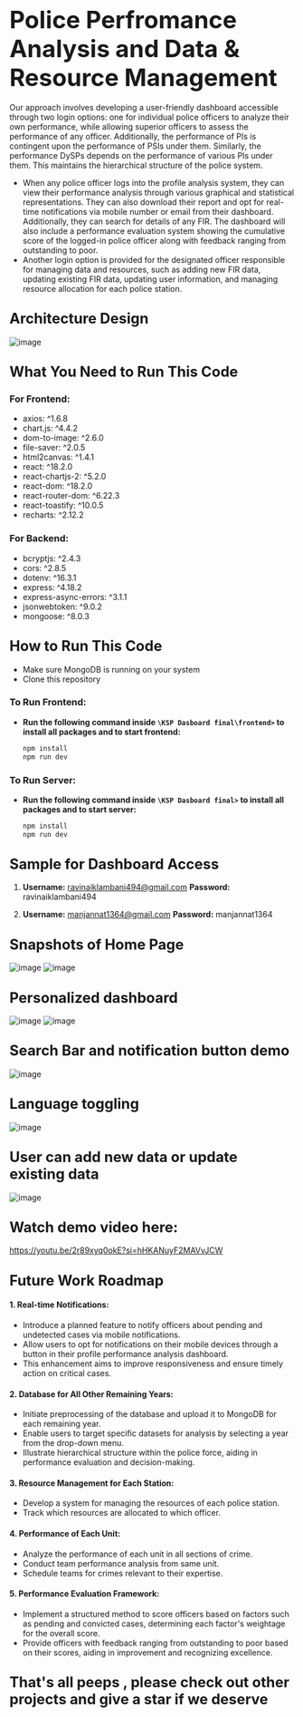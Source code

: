 # <span style="font-size: 150%;">Police Perfromance Analysis and  Data & Resource  Management</span>

Our approach involves developing a user-friendly dashboard accessible through two login options: one for individual police officers to analyze their own performance, while allowing superior officers to assess the performance of any officer. Additionally, the performance of PIs is contingent upon the performance of PSIs under them. Similarly, the performance DySPs depends on the performance of various PIs under them. This maintains the hierarchical structure of the police system.
- When any police officer logs into the profile analysis system, they can view their performance analysis through various graphical and statistical representations. They can also download their report and opt for real-time notifications via mobile number or email from their dashboard. Additionally, they can search for details of any FIR. The dashboard will also include a performance evaluation system showing the cumulative score of the logged-in police officer along with feedback ranging from outstanding to poor.
- Another login option is provided for the designated officer responsible for managing data and resources, such as adding new FIR data, updating existing FIR data, updating user information, and managing resource allocation for each police station.



## <span style="font-size: 120%;">Architecture Design</span>

![image](https://github.com/Shahanshahsidd208/KSP-Profile-Analysis-dashboard/assets/105127757/1054c47f-4ae3-4530-b34d-d01f9b22b259)

## <span style="font-size: 120%;">What You Need to Run This Code</span>

###  For Frontend:
- axios: ^1.6.8
- chart.js: ^4.4.2
- dom-to-image: ^2.6.0
- file-saver: ^2.0.5
- html2canvas: ^1.4.1
- react: ^18.2.0
- react-chartjs-2: ^5.2.0
- react-dom: ^18.2.0
- react-router-dom: ^6.22.3
- react-toastify: ^10.0.5
- recharts: ^2.12.2

### For Backend:
- bcryptjs: ^2.4.3
- cors: ^2.8.5
- dotenv: ^16.3.1
- express: ^4.18.2
- express-async-errors: ^3.1.1
- jsonwebtoken: ^9.0.2
- mongoose: ^8.0.3

## <span style="font-size: 120%;">How to Run This Code</span>

- Make sure MongoDB is running on your system
- Clone this repository

### To Run Frontend:

- **Run the following command inside `\KSP Dasboard final\frontend>` to install all packages and to start frontend:**
  ```bash
  npm install
  npm run dev

### To Run Server:

- **Run the following command inside `\KSP Dasboard final>` to install all packages and to start server:**
  ```bash
  npm install
  npm run dev
  
## <span style="font-size: 120%;">Sample for Dashboard Access</span>

1. **Username:** ravinaiklambani494@gmail.com
   **Password:** ravinaiklambani494

2. **Username:** manjannat1364@gmail.com
   **Password:** manjannat1364


## <span style="font-size: 120%;">Snapshots of Home Page</span>

![image](https://github.com/Shahanshahsidd208/KSP-Profile-Analysis-dashboard/assets/105127757/81063b03-4757-42d3-91d3-8e2ba8cba9e6)
![image](https://github.com/Shahanshahsidd208/KSP-Profile-Analysis-dashboard/assets/105127757/25953fc8-58d0-4f9d-afee-9066c48ccb80)


## <span style="font-size: 120%;">Personalized dashboard</span> 

![image](https://github.com/Shahanshahsidd208/KSP-Profile-Analysis-dashboard/assets/105127757/00cf4d86-4b57-4505-bf29-03992596bc96)
![image](https://github.com/Shahanshahsidd208/KSP-Profile-Analysis-dashboard/assets/105127757/9038b8ff-6cb4-4678-a7df-e3af6e1938b1)

## <span style="font-size: 120%;">Search Bar and notification button demo</span> 
![image](https://github.com/Shahanshahsidd208/KSP-Profile-Analysis-dashboard/assets/105127757/c3c006a3-cdb1-463f-9e90-72cde0342088)


## <span style="font-size: 120%;">Language toggling</span> 

![image](https://github.com/Shahanshahsidd208/KSP-Profile-Analysis-dashboard/assets/105127757/0201ac60-af25-4033-a61d-979dc86900e8)

## <span style="font-size: 120%;">User can add new data or update existing data</span> 

![image](https://github.com/Shahanshahsidd208/KSP-Profile-Analysis-dashboard/assets/105127757/68bea228-4256-4faf-961c-cba9b9b35741)

## <span style="font-size: 120%;">Watch demo video here:</span>
https://youtu.be/2r89xyq0okE?si=hHKANuyF2MAVvJCW


## <span style="font-size: 120%;">Future Work Roadmap</span>

#### 1. **Real-time Notifications:**
- Introduce a planned feature to notify officers about pending and undetected cases via mobile notifications.
- Allow users to opt for notifications on their mobile devices through a button in their profile performance analysis dashboard.
- This enhancement aims to improve responsiveness and ensure timely action on critical cases.

#### 2. Database for All Other Remaining Years:
- Initiate preprocessing of the database and upload it to MongoDB for each remaining year.
- Enable users to target specific datasets for analysis by selecting a year from the drop-down menu.
- Illustrate hierarchical structure within the police force, aiding in performance evaluation and decision-making.

#### 3. Resource Management for Each Station:
- Develop a system for managing the resources of each police station.
- Track which resources are allocated to which officer.

#### 4. Performance of Each Unit:
- Analyze the performance of each unit in all sections of crime.
- Conduct team performance analysis from same unit.
- Schedule teams for crimes relevant to their expertise.


#### 5. Performance Evaluation Framework:
- Implement a structured method to score officers based on factors such as pending and convicted cases, determining each factor's weightage for the overall score.
- Provide officers with feedback ranging from outstanding to poor based on their scores, aiding in improvement and recognizing excellence.





## <span style="font-size: 120%;">That's all peeps , please check out other projects and give a star if we deserve</span> 


